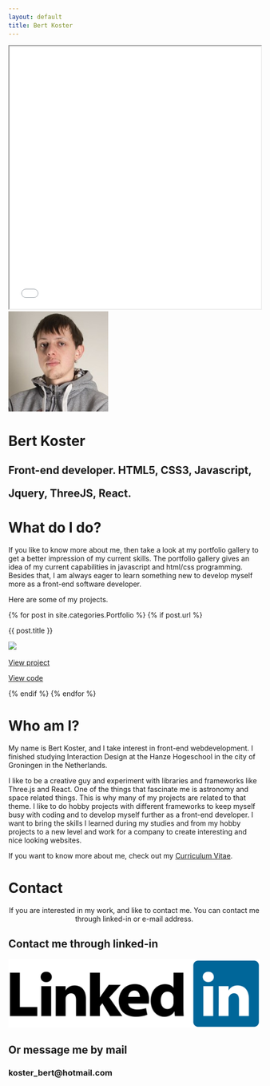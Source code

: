 ```yaml
---
layout: default
title: Bert Koster
---
```

<script>AOS.init();</script>
<div class="home-head">
	<div class="head-overlay">
		<iframe class="headerAnimation" src="{{ site.url }}/assets/js/object.html" width="100%" height="525px" scrolling="no">
		</iframe>
		<div class="head-text-container">
			<div class="person-container">
				<img class="person-icon" data-aos="zoom-in" src="/assets/images/bert.jpg">
			</div>
			<h1 class="head-name questr" data-aos="fade-up">Bert Koster</h1>
			<h2 class="head-undertext questr">
				<p>Front-end developer. HTML5, CSS3, Javascript,</p>
				<p>Jquery, ThreeJS, React.</p>
			</h2>
		</div>
	</div>
	<div class="position-container">
		<div class="portfolio-text text-container purple-container" data-aos="fade-up">
			<h1 class="questr gold">What do I do?</h1>
			<p class="white">If you like to know more about me, then take a look at my portfolio gallery to get a better impression of my current skills. The portfolio gallery gives an idea of my current capabilities in javascript and html/css programming. Besides that, I am always eager to learn something new to develop myself more as a front-end software developer.</p>
			<p class="white">Here are some of my projects.</p>
			<div class="portfolio-box">
				{% for post in site.categories.Portfolio %}
				    {% if post.url %}
				    	<div class="portfolio-container">
					    	<div class="portfolio-item" data-aos="zoom-in-up">
					    		<p class="item-title questr gold">{{ post.title }}</p>
					        	<img src="{{ post.thumbnail }}" />
					        	<div class="project-button-container">
					        		<a href="/{{ post.title }}"><div class="view-project"><i class="fas fa-eye"></i><p>View project</p></div></a>
					        		<a href="{{ post.url }}"><div class="view-code"><i class="fas fa-code"></i><p>View code</p></div></a>
					        	</div>
					    	</div>
				    	</div>
				    {% endif %}
				{% endfor %}
			</div>
		</div>
	</div>
	<div class="text-container" data-aos="fade-up">
		<h1 class="questr purple">Who am I?</h1>
		<p>My name is Bert Koster, and I take interest in front-end webdevelopment. I finished studying Interaction Design at the Hanze Hogeschool in the city of Groningen in the Netherlands.
		</p>
		<p>I like to be a creative guy and experiment with libraries and frameworks like Three.js and React. One of the things that fascinate me is astronomy and space related things. This is why many of my projects are related to that theme. I like to do hobby projects with different frameworks to keep myself busy with coding and to develop myself further as a front-end developer. I want to bring the skills I learned during my studies and from my hobby projects to a new level and work for a company to create interesting and nice looking websites.
		</p>
		<p>If you want to know more about me, check out my <a href="{{ site.url }}/assets/curriculumvitae.pdf" target="_blank">Curriculum Vitae</a>.
		</p>
	</div>
	<div class="text-container contact" data-aos="fade-up">
		<h1 class="questr purple">Contact</h1>
		<center><p>If you are interested in my work, and like to contact me. You can contact me through linked-in or e-mail address.</p></center>
		<div class="center-content">
			<h2 class="purple">Contact me through linked-in</h2>
			<a target="_blank" href="https://www.linkedin.com/in/bert-koster-34254699/"><img class="linked-in-logo" src="/assets/images/linked-in.png"></a>
		</div>
		<div class="text-container purple-container form">
			<h2 class="gold">Or message me by mail</h2>
			<h3 class="white">koster_bert@hotmail.com</h3>
			<!-- <form action="mailto:bertkosterdev@gmail.com" method="post" enctype="text/plain">
				<div class="messageform">
					<p class="white">Your name:</p>
					<input type="text" name="name">
					<p class="white" name="mail">E-mail address:</p>
					<input type="text">
					<p class="white">Your message:</p>
					<textarea type="text" name="comment"></textarea>
					<input type="hidden" class="hp" name="hp">
					<div class="position-container">
						<input type="submit" value="Send">
					</div>
				</div>
			</form> -->
		</div>
	</div>
</div>
